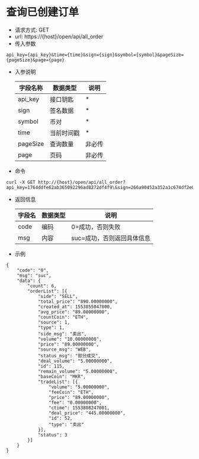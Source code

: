 # 查询已创建订单
- 请求方式: GET
- url: https://{host}/open/api/all_order
- 传入参数 
```
api_key={api_key}&time={time}&sign={sign}&symbol={symbol}&pageSize={pageSize}&page={page}
```
- 入参说明

  | 字段名称 | 数据类型 | 说明 |
  | --- | --- | --- |
  | api_key | 接口钥匙 | * |
  | sign | 签名数据 | * |
  | symbol | 币对 | * |
  | time | 当前时间戳 | * |
  | pageSize | 查询数量 | 非必传 |
  | page | 页码 | 非必传 |

- 命令
```
curl -X GET http://{host}/open/api/all_order?api_key=1764ddfe62ab365092296ad8272df4f9\&sign=266a90452a352a1c674df2e0b18cc9e9\&time=1554184381\&symbol=mkreth\&pageSize=10\&page=1
```

- 返回信息

    | 字段名 | 数据类型 | 说明 |
    | --- | --- | --- |
    | code | 编码 | 0=成功，否则失败 |
    | msg | 内容 | suc=成功，否则返回具体信息 |
    
- 示例
```
{
	"code": "0",
	"msg": "suc",
	"data": {
		"count": 6,
		"orderList": [{
			"side": "SELL",
			"total_price": "890.00000000",
			"created_at": 1553855047000,
			"avg_price": "89.00000000",
			"countCoin": "ETH",
			"source": 1,
			"type": 1,
			"side_msg": "卖出",
			"volume": "10.00000000",
			"price": "89.00000000",
			"source_msg": "WEB",
			"status_msg": "部分成交",
			"deal_volume": "5.00000000",
			"id": 115,
			"remain_volume": "5.00000000",
			"baseCoin": "MKR",
			"tradeList": [{
				"volume": "5.00000000",
				"feeCoin": "ETH",
				"price": "89.00000000",
				"fee": "0.00000000",
				"ctime": 1553808247001,
				"deal_price": "445.00000000",
				"id": 52,
				"type": "卖出"
			}],
			"status": 3
		}]
	}
}
```

